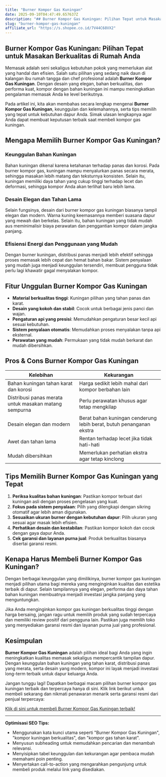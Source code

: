 ```yaml
---
title: "Burner Kompor Gas Kuningan"
date: 2025-09-10T04:47:49.657637Z
description: "## Burner Kompor Gas Kuningan: Pilihan Tepat untuk Masakan Berkualitas di Rumah Anda..."
slug: "burner-kompor-gas-kuningan"
affiliate_url: "https://s.shopee.co.id/7V44C68VX2"
---
```

## Burner Kompor Gas Kuningan: Pilihan Tepat untuk Masakan Berkualitas di Rumah Anda

Memasak adalah seni sekaligus kebutuhan pokok yang memerlukan alat yang handal dan efisien. Salah satu pilihan yang sedang naik daun di kalangan ibu rumah tangga dan chef profesional adalah **Burner Kompor Gas Kuningan**. Dengan desain yang elegan, bahan berkualitas, dan performa kuat, kompor dengan bahan kuningan ini mampu meningkatkan pengalaman memasak Anda ke level berikutnya.

Pada artikel ini, kita akan membahas secara lengkap mengenai **Burner Kompor Gas Kuningan**, keunggulan dan kelemahannya, serta tips memilih yang tepat untuk kebutuhan dapur Anda. Simak ulasan lengkapnya agar Anda dapat membuat keputusan terbaik saat membeli kompor gas kuningan.

## Mengapa Memilih Burner Kompor Gas Kuningan?

### Keunggulan Bahan Kuningan

Bahan kuningan dikenal karena ketahanan terhadap panas dan korosi. Pada burner kompor gas, kuningan mampu menyalurkan panas secara merata, sehingga masakan lebih matang dan teksturnya konsisten. Selain itu, kuningan memiliki daya tahan yang cukup tinggi terhadap lecet dan deformasi, sehingga kompor Anda akan terlihat baru lebih lama.

### Desain Elegan dan Tahan Lama

Selain fungsinya, desain dari burner kompor gas kuningan biasanya tampil elegan dan modern. Warna kuning keemasannya memberi suasana dapur yang mewah dan berkelas. Selain itu, bahan kuningan yang tidak mudah aus meminimalisir biaya perawatan dan penggantian kompor dalam jangka panjang.

### Efisiensi Energi dan Penggunaan yang Mudah

Dengan burner kuningan, distribusi panas menjadi lebih efektif sehingga proses memasak lebih cepat dan hemat bahan bakar. Sistem penyalaan yang mudah juga menjadi keunggulan tersendiri, membuat pengguna tidak perlu lagi khawatir gagal menyalakan kompor.

## Fitur Unggulan Burner Kompor Gas Kuningan

- **Material berkualitas tinggi**: Kuningan pilihan yang tahan panas dan karat.
- **Desain yang kokoh dan stabil**: Cocok untuk berbagai jenis panci dan wajan.
- **Pengaturan api yang presisi**: Memudahkan pengaturan besar kecil api sesuai kebutuhan.
- **Sistem penyalaan otomatis**: Memudahkan proses menyalakan tanpa api eksternal.
- **Perawatan yang mudah**: Permukaan yang tidak mudah berkarat dan mudah dibersihkan.

## Pros & Cons Burner Kompor Gas Kuningan

| Kelebihan | Kekurangan |
|---|---|
| Bahan kuningan tahan karat dan korosi | Harga sedikit lebih mahal dari kompor berbahan lain |
| Distribusi panas merata untuk masakan matang sempurna | Perlu perawatan khusus agar tetap mengkilap |
| Desain elegan dan modern | Berat bahan kuningan cenderung lebih berat, butuh penanganan ekstra |
| Awet dan tahan lama | Rentan terhadap lecet jika tidak hati-hati |
| Mudah dibersihkan | Memerlukan perhatian ekstra agar tetap kinclong |

## Tips Memilih Burner Kompor Gas Kuningan yang Tepat

1. **Periksa kualitas bahan kuningan**: Pastikan kompor terbuat dari kuningan asli dengan proses pengelasan yang kuat.
2. **Fokus pada sistem penyalaan**: Pilih yang dilengkapi dengan sikring otomatif agar lebih aman digunakan.
3. **Sesuaikan ukuran burner dengan kebutuhan dapur**: Pilih ukuran yang sesuai agar masak lebih efisien.
4. **Perhatikan desain dan kestabilan**: Pastikan kompor kokoh dan cocok dengan gaya dapur Anda.
5. **Cek garansi dan layanan purna jual**: Produk berkualitas biasanya disertai garansi resmi.

## Kenapa Harus Membeli Burner Kompor Gas Kuningan?

Dengan berbagai keunggulan yang dimilikinya, burner kompor gas kuningan menjadi pilihan utama bagi mereka yang menginginkan kualitas dan estetika terbaik di dapur. Selain tampilannya yang elegan, performa dan daya tahan bahan kuningan membuatnya menjadi investasi jangka panjang yang menguntungkan.

Jika Anda menginginkan kompor gas kuningan berkualitas tinggi dengan harga bersaing, jangan ragu untuk memilih produk yang sudah terpercaya dan memiliki review positif dari pengguna lain. Pastikan juga memilih toko yang menyediakan garansi resmi dan layanan purna jual yang profesional.

## Kesimpulan

**Burner Kompor Gas Kuningan** adalah pilihan ideal bagi Anda yang ingin meningkatkan kualitas memasak sekaligus mempercantik tampilan dapur. Dengan keunggulan bahan kuningan yang tahan karat, distribusi panas yang merata, serta desain yang modern, kompor ini layak menjadi investasi long-term terbaik untuk dapur keluarga Anda.

Jangan tunggu lagi! Dapatkan berbagai macam pilihan burner kompor gas kuningan terbaik dan terpercaya hanya di sini. Klik link berikut untuk membeli sekarang dan nikmati penawaran menarik serta garansi resmi dari penjual terpercaya: 

[Klik di sini untuk membeli Burner Kompor Gas Kuningan terbaik!](https://s.shopee.co.id/7V44C68VX2)

---

**Optimisasi SEO Tips:**  
- Menggunakan kata kunci utama seperti "Burner Kompor Gas Kuningan", "kompor kuningan berkualitas", dan "kompor gas tahan karat".  
- Menyusun subheading untuk memudahkan pencarian dan menambah relevansi.  
- Menyisipkan tabel keunggulan dan kekurangan agar pembaca mudah memahami poin penting.  
- Menyertakan call-to-action yang mengarahkan pengunjung untuk membeli produk melalui link yang disediakan.